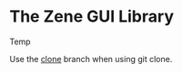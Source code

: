 # The Zene GUI Library

Temp

Use the [clone](https://github.com/Me222282/ZeneGUI/tree/clone) branch when using git clone.